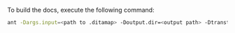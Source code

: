 To build the docs, execute the following command:
```bash
ant -Dargs.input=<path to .ditamap> -Doutput.dir=<output path> -Dtranstype=com.couchbase.docs.html
```
